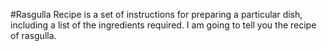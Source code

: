 #Rasgulla
Recipe is a set of instructions for preparing a particular dish, including a list of the ingredients required.
I am going to tell you the recipe of rasgulla.
